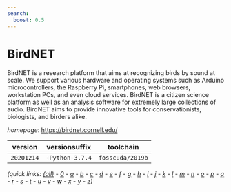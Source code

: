```yaml
---
search:
  boost: 0.5
---
```

# BirdNET

BirdNET is a research platform that aims at recognizing birds by sound at scale. We support various hardware and operating systems such as Arduino microcontrollers, the Raspberry Pi,  smartphones, web browsers, workstation PCs, and even cloud services. BirdNET is a citizen science  platform as well as an analysis software for extremely large collections of audio. BirdNET aims to provide innovative tools for conservationists, biologists, and birders alike.

*homepage*: <https://birdnet.cornell.edu/>

version | versionsuffix | toolchain
--------|---------------|----------
``20201214`` | ``-Python-3.7.4`` | ``fosscuda/2019b``


*(quick links: [(all)](../index.md) - [0](../0/index.md) - [a](../a/index.md) - [b](../b/index.md) - [c](../c/index.md) - [d](../d/index.md) - [e](../e/index.md) - [f](../f/index.md) - [g](../g/index.md) - [h](../h/index.md) - [i](../i/index.md) - [j](../j/index.md) - [k](../k/index.md) - [l](../l/index.md) - [m](../m/index.md) - [n](../n/index.md) - [o](../o/index.md) - [p](../p/index.md) - [q](../q/index.md) - [r](../r/index.md) - [s](../s/index.md) - [t](../t/index.md) - [u](../u/index.md) - [v](../v/index.md) - [w](../w/index.md) - [x](../x/index.md) - [y](../y/index.md) - [z](../z/index.md))*

